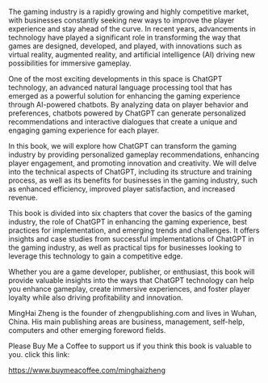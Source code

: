 
The gaming industry is a rapidly growing and highly competitive market, with businesses constantly seeking new ways to improve the player experience and stay ahead of the curve. In recent years, advancements in technology have played a significant role in transforming the way that games are designed, developed, and played, with innovations such as virtual reality, augmented reality, and artificial intelligence (AI) driving new possibilities for immersive gameplay.

One of the most exciting developments in this space is ChatGPT technology, an advanced natural language processing tool that has emerged as a powerful solution for enhancing the gaming experience through AI-powered chatbots. By analyzing data on player behavior and preferences, chatbots powered by ChatGPT can generate personalized recommendations and interactive dialogues that create a unique and engaging gaming experience for each player.

In this book, we will explore how ChatGPT can transform the gaming industry by providing personalized gameplay recommendations, enhancing player engagement, and promoting innovation and creativity. We will delve into the technical aspects of ChatGPT, including its structure and training process, as well as its benefits for businesses in the gaming industry, such as enhanced efficiency, improved player satisfaction, and increased revenue.

This book is divided into six chapters that cover the basics of the gaming industry, the role of ChatGPT in enhancing the gaming experience, best practices for implementation, and emerging trends and challenges. It offers insights and case studies from successful implementations of ChatGPT in the gaming industry, as well as practical tips for businesses looking to leverage this technology to gain a competitive edge.

Whether you are a game developer, publisher, or enthusiast, this book will provide valuable insights into the ways that ChatGPT technology can help you enhance gameplay, create immersive experiences, and foster player loyalty while also driving profitability and innovation.

MingHai Zheng is the founder of zhengpublishing.com and lives in Wuhan, China. His main publishing areas are business, management, self-help, computers and other emerging foreword fields.

Please Buy Me a Coffee to support us if you think this book is valuable to you. click this link:

https://www.buymeacoffee.com/minghaizheng
